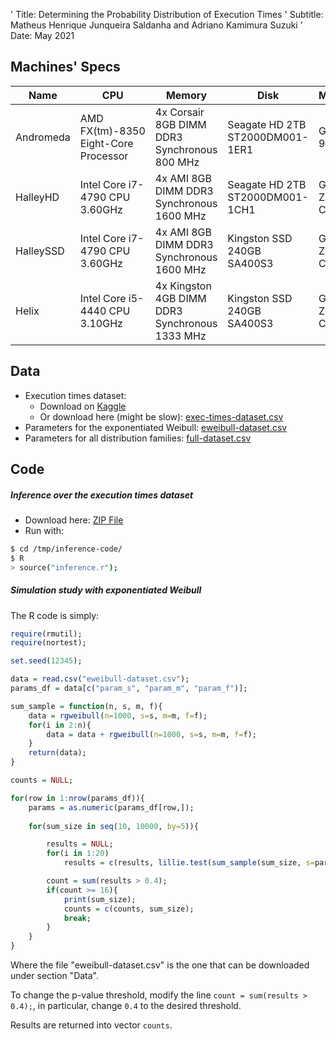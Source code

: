 ' Title: Determining the Probability Distribution of Execution Times
' Subtitle: Matheus Henrique Junqueira Saldanha and Adriano Kamimura Suzuki
' Date: May 2021

Machines' Specs
---

| Name | CPU | Memory | Disk | Motherboard |
| --- | --- | --- | --- | --- |
| Andromeda | AMD FX(tm)-8350 Eight-Core Processor | 4x Corsair 8GB DIMM DDR3 Synchronous 800 MHz | Seagate HD 2TB ST2000DM001-1ER1 | Gigabyte 970A-D3 |
| HalleyHD | Intel Core i7-4790 CPU 3.60GHz | 4x AMI 8GB DIMM DDR3 Synchronous 1600 MHz | Seagate HD 2TB ST2000DM001-1CH1 | Gigabyte Z97X-SLI-CF |
| HalleySSD | Intel Core i7-4790 CPU 3.60GHz | 4x AMI 8GB DIMM DDR3 Synchronous 1600 MHz | Kingston SSD 240GB SA400S3 | Gigabyte Z97X-SLI-CF |
| Helix | Intel Core i5-4440 CPU 3.10GHz | 4x Kingston 4GB DIMM DDR3 Synchronous 1333 MHz | Kingston SSD 240GB SA400S3 | Gigabyte Z87-D3HP-CF |


Data
---

* Execution times dataset:
  * Download on <a href="https://www.kaggle.com/matheushjs/execution-times-of-3-programs-in-4-machines" target="_blank">Kaggle</a>
  * Or download here (might be slow): <a href="/public/data/3-prob-exec-times-1/exec-times-dataset.csv" target="_blank">exec-times-dataset.csv</a>
* Parameters for the exponentiated Weibull: <a href="/public/data/3-prob-exec-times-1/eweibull-dataset.csv" target="_blank">eweibull-dataset.csv</a>
* Parameters for all distribution families: <a href="/public/data/3-prob-exec-times-1/full-dataset.csv" target="_blank">full-dataset.csv</a>

Code
---

##### Inference over the execution times dataset

* Download here: <a href="/public/data/3-prob-exec-times-1/inference-code.zip" target="_blank">ZIP File</a>
* Run with:
```bash
$ cd /tmp/inference-code/
$ R
> source("inference.r");
```

##### Simulation study with exponentiated Weibull

The R code is simply:

```R
require(rmutil);
require(nortest);

set.seed(12345);

data = read.csv("eweibull-dataset.csv");
params_df = data[c("param_s", "param_m", "param_f")];

sum_sample = function(n, s, m, f){
	data = rgweibull(n=1000, s=s, m=m, f=f);
	for(i in 2:n){
		data = data + rgweibull(n=1000, s=s, m=m, f=f);
	}
	return(data);
}

counts = NULL;

for(row in 1:nrow(params_df)){
	params = as.numeric(params_df[row,]);
	
	for(sum_size in seq(10, 10000, by=5)){

		results = NULL;
		for(i in 1:20)
			results = c(results, lillie.test(sum_sample(sum_size, s=params[1], m=params[2], f=params[3]))$p.value);

		count = sum(results > 0.4);
		if(count >= 16){
			print(sum_size);
			counts = c(counts, sum_size);
			break;
		}
	}
}
```

Where the file "eweibull-dataset.csv" is the one that can be downloaded under section "Data".

To change the p-value threshold, modify the line `count = sum(results > 0.4);`, in particular, change `0.4` to the desired threshold.

Results are returned into vector `counts`.

<script>
  $("table").addClass("table table-responsive table-sm");
</script>